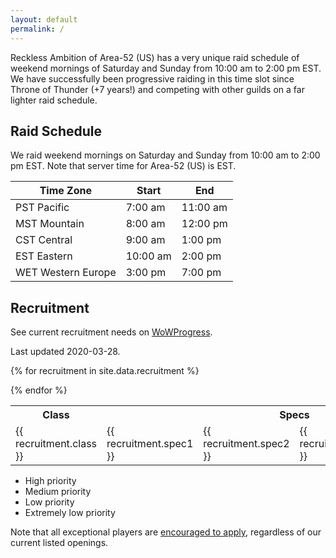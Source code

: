 ```yaml
---
layout: default
permalink: /
---
```


Reckless Ambition of Area-52 (US) has a very unique raid schedule of weekend mornings of Saturday and Sunday from 10:00 am to 2:00 pm EST. We have successfully been progressive raiding in this time slot since Throne of Thunder (+7 years!) and competing with other guilds on a far lighter raid schedule.

## Raid Schedule

We raid weekend mornings on Saturday and Sunday from 10:00 am to 2:00 pm EST. Note that server time for Area-52 (US) is EST.

| Time Zone | Start | End |
|-----------|-------|-----|
| PST Pacific | 7:00 am | 11:00 am |
| MST Mountain| 8:00 am| 12:00 pm |
| CST Central| 9:00 am | 1:00 pm|
| EST Eastern| 10:00 am| 2:00 pm|
| WET Western Europe| 3:00 pm | 7:00 pm|

## Recruitment

See current recruitment needs on [WoWProgress](https://www.wowprogress.com/guild/us/area-52/Reckless+Ambition).

Last updated 2020-03-28.

<table>

  <tr>
    <th>Class</th>
    <th colspan="4">Specs</th>
  </tr>

  {% for recruitment in site.data.recruitment %}
    <tr>
      <td>{{ recruitment.class }}</td>
      <td>{{ recruitment.spec1 }}</td>
      <td>{{ recruitment.spec2 }}</td>
      <td>{{ recruitment.spec3 }}</td>
      <td>{{ recruitment.spec4 }}</td>
    </tr>
  {% endfor %}

</table>

- <span class="high">High priority</span>
- <span class="medium">Medium priority</span>
- <span class="low">Low priority</span>
- <span class="extremely-low">Extremely low priority</span>

Note that all exceptional players are [encouraged to apply](/apply), regardless of our current listed openings.
